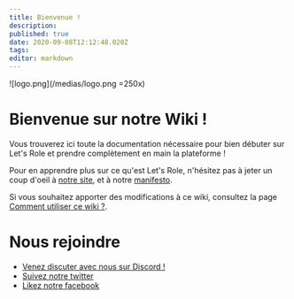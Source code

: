 ```yaml
---
title: Bienvenue !
description: 
published: true
date: 2020-09-08T12:12:48.020Z
tags: 
editor: markdown
---
```


![logo.png](/medias/logo.png =250x)

# Bienvenue sur notre Wiki !

Vous trouverez ici toute la documentation nécessaire pour bien débuter sur Let's Role et prendre complètement en main la plateforme !

Pour en apprendre plus sur ce qu'est Let's Role, n'hésitez pas à jeter un coup d'oeil à [notre site](https://lets-role.com), et à notre [manifesto](https://www.lets-role.com/manifesto).

Si vous souhaitez apporter des modifications à ce wiki, consultez la page [Comment utiliser ce wiki ?](/fr/how-to-use-this-wiki).

# Nous rejoindre
- [Venez discuter avec nous sur Discord !](https://discord.gg/m5cqTwa)
- [Suivez notre twitter](https://twitter.com/LetsRoleRPG)
- [Likez notre facebook](https://www.facebook.com/LetsRoleRPG)